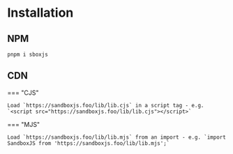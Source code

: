 # Installation

## NPM

`pnpm i sboxjs`

## CDN

=== "CJS"
    
    Load `https://sandboxjs.foo/lib/lib.cjs` in a script tag - e.g. `<script src="https://sandboxjs.foo/lib/lib.cjs"></script>`

=== "MJS"

    Load `https://sandboxjs.foo/lib/lib.mjs` from an import - e.g. `import SandboxJS from 'https://sandboxjs.foo/lib/lib.mjs';`
